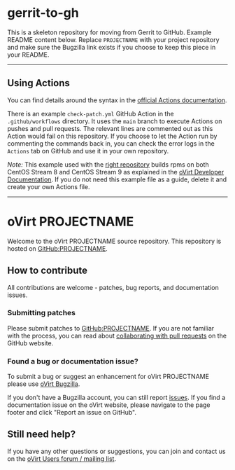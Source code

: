 # gerrit-to-gh
This is a skeleton repository for moving from Gerrit to GitHub. Example README content below. Replace `PROJECTNAME` with your project repository and make sure the Bugzilla link exists if you choose to keep this piece in your README.

---

## Using Actions

You can find details around the syntax in the [official Actions documentation](https://docs.github.com/en/actions/learn-github-actions/workflow-syntax-for-github-actions).

There is an example `check-patch.yml` GitHub Action in the `.github/workflows` directory. It uses the `main` branch to execute Actions on pushes and pull requests. The relevant lines are commented out as this Action would fail on this repository. If you choose to let the Action run by commenting the commands back in, you can check the error logs in the `Actions` tab on GitHub and use it in your own repository.

*Note:* This example used with the [right repository](https://github.com/oVirt/ovirt-release/actions) builds rpms on both CentOS Stream 8 and CentOS Stream 9 as explained in the [oVirt Developer Documentation](https://ovirt.org/develop/developer-guide/migrating_to_github.html). If you do not need this example file as a guide, delete it and create your own Actions file.

---

# oVirt PROJECTNAME

Welcome to the oVirt PROJECTNAME source repository. This repository is hosted on [GitHub:PROJECTNAME](https://github.com/oVirt/PROJECTNAME).

## How to contribute

All contributions are welcome - patches, bug reports, and documentation issues.

### Submitting patches

Please submit patches to [GitHub:PROJECTNAME](https://github.com/oVirt/PROJECTNAME). If you are not familiar with the process, you can read about [collaborating with pull requests](https://docs.github.com/en/pull-requests/collaborating-with-pull-requests/proposing-changes-to-your-work-with-pull-requests) on the GitHub website.

### Found a bug or documentation issue?

To submit a bug or suggest an enhancement for oVirt PROJECTNAME please use [oVirt Bugzilla](https://bugzilla.redhat.com/enter_bug.cgi?product=PROJECTNAME).

If you don't have a Bugzilla account, you can still report [issues](https://github.com/oVirt/PROJECTNAME/issues). If you find a documentation issue on the oVirt website, please navigate to the page footer and click "Report an issue on GitHub".

## Still need help?

If you have any other questions or suggestions, you can join and contact us on the [oVirt Users forum / mailing list](https://lists.ovirt.org/admin/lists/users.ovirt.org/).